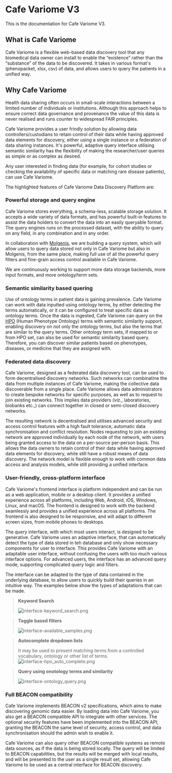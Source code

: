 # Cafe Variome V3

This is the documentation for Cafe Variome V3.

## What is Cafe Variome

Cafe Variome is a flexible web-based data discovery tool that any biomedical data owner can install to enable the “existence” rather than the “substance” of the data to be discovered. It takes in various format's (phenopacket, xlsx, csv) of data, and allows users to query the patients in a unified way.

## Why Cafe Variome

Health data sharing often occurs in small-scale interactions between a limited number of individuals or institutions. Although this approach helps to ensure correct data governance and provenance the value of this data is never realised and runs counter to widespread FAIR principles.

Cafe Variome provides a user frindly solution by allowing data controllers/custodians to retain control of their data while having approved data elements for discovery, either using a single instance or a federation of data sharing instances. It's powerful, adaptive query interface utilising semantic similarity has the flexibility of making the researcher/user queries as simple or as complex as desired.

Any user interested in finding data (for example, for cohort studies or checking the availability of specific data or matching rare disease patients), can use Cafe Variome.

The highlighted features of Cafe Variome Data Discovery Platform are:

### Powerful storage and query engine

Cafe Variome stores everything, a schema-less, scalable storage solution. It accepts a wide variety of data formats, and has powerful built-in features to assist the data holders to convert the data into an easily queryable format. The query engines runs on the processed dataset, with the ability to query on any field, in any combination and in any order.

In collaboration with [Molgenis](https://www.molgenis.org/), we are building a query system, which will allow users to query data stored not only in Cafe Variome but also in Molgenis, from the same place, making full use of all the powerful query filters and fine-grain access control available in Cafe Variome.

We are continuously working to support more data storage backends, more input formats, and more ontology/term sets.

### Semantic similarity based quering

Use of ontology terms in patient data is gaining prevalence. Cafe Variome can work with data inputted using ontology terms, by either detecting the terms automatically, or it can be configured to treat specific data as ontology terms. Once the data is ingested, Cafe Variome can query on the [HPO](https://hpo.jax.org/app/) (Human Phenotype Ontology) terms with semantic similarity support, enabling discovery on not only the ontology terms, but also the terms that are similar to the query terms. Other ontology term sets, if mapped to or from HPO set, can also be used for semantic similarity based query. Therefore, you can discover similar patients based on phenotypes, diseases, or medicine that they are assigned with.

### Federated data discovery

Cafe Variome, designed as a federated data discovery tool, can be used to form decentralised discovery networks. Such networks can combinatine the data from multiple instances of Cafe Variome, making the collective data discoverable from a single place. Cafe Variome allows data administrators to create bespoke networks for specific purposes, as well as to request to join existing networks. This implies data providers (viz., laboratories, biobanks etc.,) can connect together in closed or semi-closed discovery networks.

The resulting network is decentralised and utilises advanced security and access control features with a high fault tolerance, automatic data synchronisation and conflict resolution. Nodes requesting to join an existing network are approved individually by each node of the network, with users being granted access to the data on a per-source per-person basis. This allows the data owners to retain control of their data while having approved data elements for discovery, while still have a robust means of data discovery. The network model is flexible enough to work with common data access and analysis models, while still providing a unified interface.

### User-friendly, cross-platform interface

Cafe Variome's frontend interface is platform independent and can be run as a web application, mobile or a desktop client. It provides a unified experience across all platforms, including Web, Android, iOS, Windows, Linux, and macOS. The frontend is designed to work with the backend seamlessly and provides a unified experience across all platforms. The frontend is also designed to be responsive, and will adapt to different screen sizes, from mobile phones to desktops.

The query interface, with which most users interact, is designed to be generative. Cafe Variome uses an adaptive interface, that can automatically detect the type of data stored in teh database and only show necessary components for user to interface. This provides Cafe Variome with an adaptable user interface, without confusing the users with too much various interface options. For advanced users, the interface has an advanced query mode, supporting complicated query logic and filters.

The interface can be adapted to the type of data contained in the underlying database, to allow users to quickly build their queries in an intuitive way. The examples below show the types of adaptations that can be made.

> **Keyword Search**
> 
> ![interface-keyword_search.png](interface-keyword_search.png)

> **Toggle based filters**
>
> ![interface-available_samples.png](interface-available_samples.png)

> **Autocomplete dropdown lists**
> 
> It may be used to present matching terms from a controlled vocabulary, ontology or other list of terms.
> ![interface-hpo_auto_complete.png](interface-hpo_auto_complete.png)

> **Query using onotology terms and similarity**
>
> ![interface-ontology_query.png](interface-ontology_query.png)

### Full BEACON compatibility

Cafe Variome implements BEACON v2 specifications, which aims to make discovering genomic data easier. By loading data into Cafe Variome, you also get a BEACON compatible API to integrate with other services. The  optional security features have been implemented into the BEACON API, granting the BEACON the same level of security, access control, and data synchronisation should the admin wish to enable it.

Cafe Variome can also query other BEACON compatible systems as remote data sources, as if the data is being stored locally. The query will be limited to BEACON capabilities, but the results will be merged with local results, and will be presented to the user as a single result set, allowing Cafe Variome to be used as a central interface for BEACON discovery.

